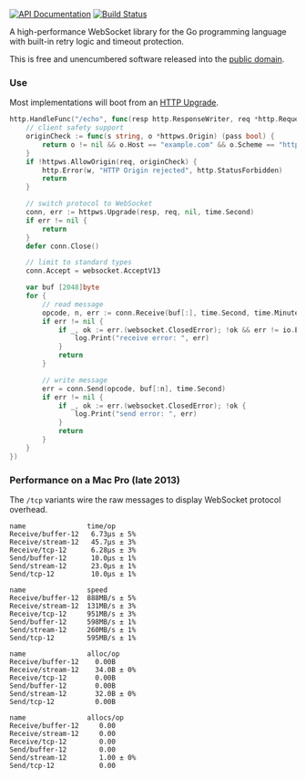 [![API Documentation](https://godoc.org/github.com/pascaldekloe/websocket?status.svg)](https://godoc.org/github.com/pascaldekloe/websocket)
[![Build Status](https://travis-ci.org/pascaldekloe/websocket.svg?branch=master)](https://travis-ci.org/pascaldekloe/websocket)

A high-performance WebSocket library for the Go programming language
with built-in retry logic and timeout protection.

This is free and unencumbered software released into the
[public domain](http://creativecommons.org/publicdomain/zero/1.0).


### Use

Most implementations will boot from an
[HTTP Upgrade](https://godoc.org/github.com/pascaldekloe/websocket/httpws#Upgrade).

```go
http.HandleFunc("/echo", func(resp http.ResponseWriter, req *http.Request) {
	// client safety support
	originCheck := func(s string, o *httpws.Origin) (pass bool) {
		return o != nil && o.Host == "example.com" && o.Scheme == "https"
	}
	if !httpws.AllowOrigin(req, originCheck) {
		http.Error(w, "HTTP Origin rejected", http.StatusForbidden)
		return
	}

	// switch protocol to WebSocket
	conn, err := httpws.Upgrade(resp, req, nil, time.Second)
	if err != nil {
		return
	}
	defer conn.Close()

	// limit to standard types
	conn.Accept = websocket.AcceptV13

	var buf [2048]byte
	for {
		// read message
		opcode, n, err := conn.Receive(buf[:], time.Second, time.Minute)
		if err != nil {
			if _, ok := err.(websocket.ClosedError); !ok && err != io.EOF {
				log.Print("receive error: ", err)
			}
			return
		}

		// write message
		err = conn.Send(opcode, buf[:n], time.Second)
		if err != nil {
			if _, ok := err.(websocket.ClosedError); !ok {
				log.Print("send error: ", err)
			}
			return
		}
	}
})
```


### Performance on a Mac Pro (late 2013)

The `/tcp` variants wire the raw messages to display WebSocket protocol overhead.

```
name               time/op
Receive/buffer-12   6.73µs ± 5%
Receive/stream-12   45.7µs ± 3%
Receive/tcp-12      6.28µs ± 3%
Send/buffer-12      10.0µs ± 1%
Send/stream-12      23.0µs ± 1%
Send/tcp-12         10.0µs ± 1%

name               speed
Receive/buffer-12  888MB/s ± 5%
Receive/stream-12  131MB/s ± 3%
Receive/tcp-12     951MB/s ± 3%
Send/buffer-12     598MB/s ± 1%
Send/stream-12     260MB/s ± 1%
Send/tcp-12        595MB/s ± 1%

name               alloc/op
Receive/buffer-12    0.00B     
Receive/stream-12    34.0B ± 0%
Receive/tcp-12       0.00B     
Send/buffer-12       0.00B     
Send/stream-12       32.0B ± 0%
Send/tcp-12          0.00B     

name               allocs/op
Receive/buffer-12     0.00     
Receive/stream-12     0.00     
Receive/tcp-12        0.00     
Send/buffer-12        0.00     
Send/stream-12        1.00 ± 0%
Send/tcp-12           0.00     
```
